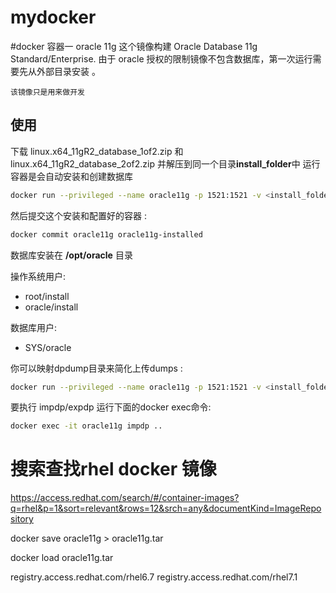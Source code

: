 # mydocker

#docker 容器一 oracle 11g 
 这个镜像构建 Oracle Database 11g Standard/Enterprise. 由于 oracle 授权的限制镜像不包含数据库，第一次运行需要先从外部目录安装 。

``该镜像只是用来做开发``

## 使用
下载 linux.x64_11gR2_database_1of2.zip  和 linux.x64_11gR2_database_2of2.zip 并解压到同一个目录**install_folder**中
运行容器是会自动安装和创建数据库

```sh
docker run --privileged --name oracle11g -p 1521:1521 -v <install_folder>:/install jaspeen/oracle-11g
```
然后提交这个安装和配置好的容器 :
```sh
docker commit oracle11g oracle11g-installed
```

数据库安装在 **/opt/oracle** 目录

操作系统用户:
* root/install
* oracle/install

数据库用户:
* SYS/oracle

你可以映射dpdump目录来简化上传dumps :
```sh
docker run --privileged --name oracle11g -p 1521:1521 -v <install_folder>:/install -v <local_dpdump>:/opt/oracle/dpdump jaspeen/oracle-11g
```
要执行 impdp/expdp 运行下面的docker exec命令:
```sh
docker exec -it oracle11g impdp ..
```

# 搜索查找rhel docker 镜像
https://access.redhat.com/search/#/container-images?q=rhel&p=1&sort=relevant&rows=12&srch=any&documentKind=ImageRepository

docker save oracle11g > oracle11g.tar

docker load oracle11g.tar

registry.access.redhat.com/rhel6.7
registry.access.redhat.com/rhel7.1 
